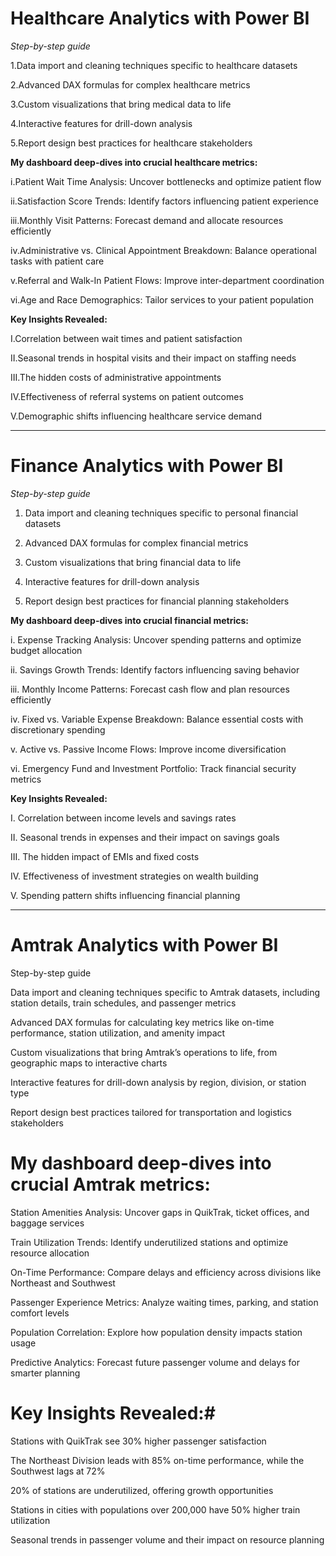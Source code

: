 # Healthcare Analytics with Power BI  #

_Step-by-step guide_

1.Data import and cleaning techniques specific to healthcare datasets

2.Advanced DAX formulas for complex healthcare metrics

3.Custom visualizations that bring medical data to life

4.Interactive features for drill-down analysis

5.Report design best practices for healthcare stakeholders


**My dashboard deep-dives into crucial healthcare metrics:**

i.Patient Wait Time Analysis: Uncover bottlenecks and optimize patient flow

ii.Satisfaction Score Trends: Identify factors influencing patient experience

iii.Monthly Visit Patterns: Forecast demand and allocate resources efficiently

iv.Administrative vs. Clinical Appointment Breakdown: Balance operational tasks with patient care

v.Referral and Walk-In Patient Flows: Improve inter-department coordination

vi.Age and Race Demographics: Tailor services to your patient population


**Key Insights Revealed:**

I.Correlation between wait times and patient satisfaction

II.Seasonal trends in hospital visits and their impact on staffing needs

III.The hidden costs of administrative appointments

IV.Effectiveness of referral systems on patient outcomes

V.Demographic shifts influencing healthcare service demand


---------------------------------------------------------------------------------------------------------------------------------------------------------------------------------------------------
# Finance Analytics with Power BI #

_Step-by-step guide_

1. Data import and cleaning techniques specific to personal financial datasets
 
2. Advanced DAX formulas for complex financial metrics
	
3.  Custom visualizations that bring financial data to life 
	
4.  Interactive features for drill-down analysis
	
5. Report design best practices for financial planning stakeholders


**My dashboard deep-dives into crucial financial metrics:**

i. Expense Tracking Analysis: Uncover spending patterns and optimize budget allocation

ii. Savings Growth Trends: Identify factors influencing saving behavior

iii. Monthly Income Patterns: Forecast cash flow and plan resources efficiently

iv. Fixed vs. Variable Expense Breakdown: Balance essential costs with discretionary spending

v. Active vs. Passive Income Flows: Improve income diversification

vi. Emergency Fund and Investment Portfolio: Track financial security metrics


**Key Insights Revealed:**

I. Correlation between income levels and savings rates

II. Seasonal trends in expenses and their impact on savings goals

III. The hidden impact of EMIs and fixed costs

IV. Effectiveness of investment strategies on wealth building

V. Spending pattern shifts influencing financial planning

---------------------------------------------------------------------------------------------------------------------------------------------------------------------------------------------------------

# Amtrak Analytics with Power BI # 

Step-by-step guide

Data import and cleaning techniques specific to Amtrak datasets, including station details, train schedules, and passenger metrics

Advanced DAX formulas for calculating key metrics like on-time performance, station utilization, and amenity impact

Custom visualizations that bring Amtrak’s operations to life, from geographic maps to interactive charts

Interactive features for drill-down analysis by region, division, or station type

Report design best practices tailored for transportation and logistics stakeholders

# My dashboard deep-dives into crucial Amtrak metrics: #

Station Amenities Analysis: Uncover gaps in QuikTrak, ticket offices, and baggage services

Train Utilization Trends: Identify underutilized stations and optimize resource allocation

On-Time Performance: Compare delays and efficiency across divisions like Northeast and Southwest

Passenger Experience Metrics: Analyze waiting times, parking, and station comfort levels

Population Correlation: Explore how population density impacts station usage

Predictive Analytics: Forecast future passenger volume and delays for smarter planning

# Key Insights Revealed:# 

Stations with QuikTrak see 30% higher passenger satisfaction

The Northeast Division leads with 85% on-time performance, while the Southwest lags at 72%

20% of stations are underutilized, offering growth opportunities

Stations in cities with populations over 200,000 have 50% higher train utilization

Seasonal trends in passenger volume and their impact on resource planning



